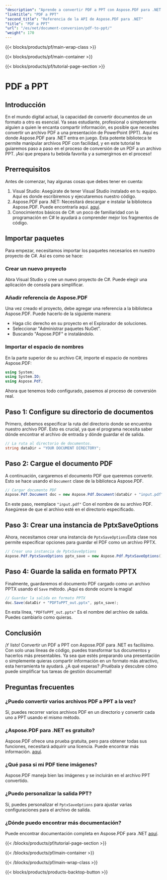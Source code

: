 ```yaml
---
"description": "Aprende a convertir PDF a PPT con Aspose.PDF para .NET con esta guía paso a paso. Fácil, eficiente y perfecto para presentaciones."
"linktitle": "PDF a PPT"
"second_title": "Referencia de la API de Aspose.PDF para .NET"
"title": "PDF a PPT"
"url": "/es/net/document-conversion/pdf-to-ppt/"
"weight": 170
---
```


{{< blocks/products/pf/main-wrap-class >}}

{{< blocks/products/pf/main-container >}}

{{< blocks/products/pf/tutorial-page-section >}}

# PDF a PPT

## Introducción

En el mundo digital actual, la capacidad de convertir documentos de un formato a otro es esencial. Ya seas estudiante, profesional o simplemente alguien a quien le encanta compartir información, es posible que necesites convertir un archivo PDF a una presentación de PowerPoint (PPT). Aquí es donde Aspose.PDF para .NET entra en juego. Esta potente biblioteca te permite manipular archivos PDF con facilidad, y en este tutorial te guiaremos paso a paso en el proceso de conversión de un PDF a un archivo PPT. ¡Así que prepara tu bebida favorita y a sumergirnos en el proceso!

## Prerrequisitos

Antes de comenzar, hay algunas cosas que debes tener en cuenta:

1. Visual Studio: Asegúrate de tener Visual Studio instalado en tu equipo. Aquí es donde escribiremos y ejecutaremos nuestro código.
2. Aspose.PDF para .NET: Necesitará descargar e instalar la biblioteca Aspose.PDF. Puede encontrarla aquí. [aquí](https://releases.aspose.com/pdf/net/).
3. Conocimientos básicos de C#: un poco de familiaridad con la programación en C# le ayudará a comprender mejor los fragmentos de código.

## Importar paquetes

Para empezar, necesitamos importar los paquetes necesarios en nuestro proyecto de C#. Así es como se hace:

### Crear un nuevo proyecto

Abra Visual Studio y cree un nuevo proyecto de C#. Puede elegir una aplicación de consola para simplificar.

### Añadir referencia de Aspose.PDF

Una vez creado el proyecto, debe agregar una referencia a la biblioteca Aspose.PDF. Puede hacerlo de la siguiente manera:

- Haga clic derecho en su proyecto en el Explorador de soluciones.
- Seleccionar "Administrar paquetes NuGet".
- Buscando "Aspose.PDF" e instalándolo.

### Importar el espacio de nombres

En la parte superior de su archivo C#, importe el espacio de nombres Aspose.PDF:

```csharp
using System;
using System.IO;
using Aspose.Pdf;
```

Ahora que tenemos todo configurado, pasemos al proceso de conversión real.

## Paso 1: Configure su directorio de documentos

Primero, debemos especificar la ruta del directorio donde se encuentra nuestro archivo PDF. Esto es crucial, ya que el programa necesita saber dónde encontrar el archivo de entrada y dónde guardar el de salida.

```csharp
// La ruta al directorio de documentos.
string dataDir = "YOUR DOCUMENT DIRECTORY";
```

## Paso 2: Cargue el documento PDF

A continuación, cargaremos el documento PDF que queremos convertir. Esto se hace usando el `Document` clase de la biblioteca Aspose.PDF.

```csharp
// Cargar documento PDF
Aspose.Pdf.Document doc = new Aspose.Pdf.Document(dataDir + "input.pdf");
```

En este paso, reemplace `"input.pdf"` Con el nombre de su archivo PDF. Asegúrese de que el archivo esté en el directorio especificado.

## Paso 3: Crear una instancia de PptxSaveOptions

Ahora, necesitamos crear una instancia de `PptxSaveOptions`Esta clase nos permite especificar opciones para guardar el PDF como un archivo PPTX.

```csharp
// Crear una instancia de PptxSaveOptions
Aspose.Pdf.PptxSaveOptions pptx_save = new Aspose.Pdf.PptxSaveOptions();
```

## Paso 4: Guarde la salida en formato PPTX

Finalmente, guardaremos el documento PDF cargado como un archivo PPTX usando el `Save` método. ¡Aquí es donde ocurre la magia!

```csharp
// Guardar la salida en formato PPTX
doc.Save(dataDir + "PDFToPPT_out.pptx", pptx_save);
```

En esta línea, `"PDFToPPT_out.pptx"` Es el nombre del archivo de salida. Puedes cambiarlo como quieras.

## Conclusión

¡Y listo! Convertir un PDF a PPT con Aspose.PDF para .NET es facilísimo. Con solo unas líneas de código, puedes transformar tus documentos y hacerlos más presentables. Ya sea que estés preparando una presentación o simplemente quieras compartir información en un formato más atractivo, esta herramienta te ayudará. ¿A qué esperas? ¡Pruébala y descubre cómo puede simplificar tus tareas de gestión documental!

## Preguntas frecuentes

### ¿Puedo convertir varios archivos PDF a PPT a la vez?
Sí, puedes recorrer varios archivos PDF en un directorio y convertir cada uno a PPT usando el mismo método.

### ¿Aspose.PDF para .NET es gratuito?
Aspose.PDF ofrece una prueba gratuita, pero para obtener todas sus funciones, necesitará adquirir una licencia. Puede encontrar más información. [aquí](https://purchase.aspose.com/buy).

### ¿Qué pasa si mi PDF tiene imágenes?
Aspose.PDF maneja bien las imágenes y se incluirán en el archivo PPT convertido.

### ¿Puedo personalizar la salida PPT?
Sí, puedes personalizar el `PptxSaveOptions` para ajustar varias configuraciones para el archivo de salida.

### ¿Dónde puedo encontrar más documentación?
Puede encontrar documentación completa en Aspose.PDF para .NET [aquí](https://reference.aspose.com/pdf/net/).

{{< /blocks/products/pf/tutorial-page-section >}}

{{< /blocks/products/pf/main-container >}}

{{< /blocks/products/pf/main-wrap-class >}}

{{< blocks/products/products-backtop-button >}}